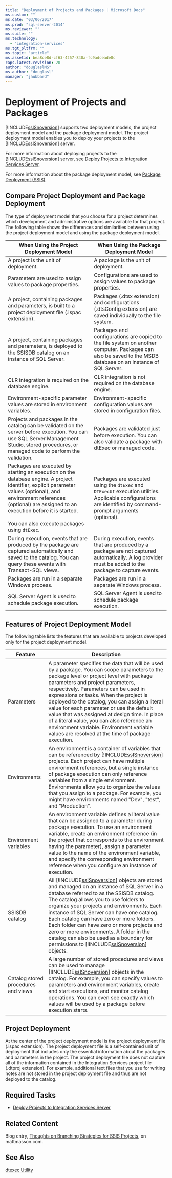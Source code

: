 ```yaml
---
title: "Deployment of Projects and Packages | Microsoft Docs"
ms.custom: ""
ms.date: "03/06/2017"
ms.prod: "sql-server-2014"
ms.reviewer: ""
ms.suite: ""
ms.technology: 
  - "integration-services"
ms.tgt_pltfrm: ""
ms.topic: "article"
ms.assetid: bea8ce8d-cf63-4257-840a-fc9adceade8c
caps.latest.revision: 20
author: "douglaslMS"
ms.author: "douglasl"
manager: "jhubbard"
---
```

# Deployment of Projects and Packages
  [!INCLUDE[ssISnoversion](../../includes/ssisnoversion-md.md)] supports two deployment models, the project deployment model and the package deployment model. The project deployment model enables you to deploy your projects to the [!INCLUDE[ssISnoversion](../../includes/ssisnoversion-md.md)] server.  
  
 For more information about deploying projects to the [!INCLUDE[ssISnoversion](../../includes/ssisnoversion-md.md)] server, see [Deploy Projects to Integration Services Server](../../2014/integration-services/deploy-projects-to-integration-services-server.md).  
  
 For more information about the package deployment model, see [Package Deployment &#40;SSIS&#41;](../../2014/integration-services/package-deployment-ssis.md).  
  
## Compare Project Deployment and Package Deployment  
 The type of deployment model that you choose for a project determines which development and administrative options are available for that project. The following table shows the differences and similarities between using the project deployment model and using the package deployment model.  
  
|When Using the Project Deployment Model|When Using the Package Deployment Model|  
|---------------------------------------------|---------------------------------------------|  
|A project is the unit of deployment.|A package is the unit of deployment.|  
|Parameters are used to assign values to package properties.|Configurations are used to assign values to package properties.|  
|A project, containing packages and parameters, is built to a project deployment file (.ispac extension).|Packages (.dtsx extension) and configurations (.dtsConfig extension) are saved individually to the file system.|  
|A project, containing packages and parameters, is deployed to the SSISDB catalog on an instance of SQL Server.|Packages and configurations are copied to the file system on another computer. Packages can also be saved to the MSDB database on an instance of SQL Server.|  
|CLR integration is required on the database engine.|CLR integration is not required on the database engine.|  
|Environment-specific parameter values are stored in environment variables.|Environment-specific configuration values are stored in configuration files.|  
|Projects and packages in the catalog can be validated on the server before execution. You can use SQL Server Management Studio, stored procedures, or managed code to perform the validation.|Packages are validated just before execution. You can also validate a package with dtExec or managed code.|  
|Packages are executed by starting an execution on the database engine. A project identifier, explicit parameter values (optional), and environment references (optional) are assigned to an execution before it is started.<br /><br /> You can also execute packages using `dtExec`.|Packages are executed using the `dtExec` and `DTExecUI` execution utilities. Applicable configurations are identified by command-prompt arguments (optional).|  
|During execution, events that are produced by the package are captured automatically and saved to the catalog. You can query these events with Transact-SQL views.|During execution, events that are produced by a package are not captured automatically. A log provider must be added to the package to capture events.|  
|Packages are run in a separate Windows process.|Packages are run in a separate Windows process.|  
|SQL Server Agent is used to schedule package execution.|SQL Server Agent is used to schedule package execution.|  
  
## Features of Project Deployment Model  
 The following table lists the features that are available to projects developed only for the project deployment model.  
  
|Feature|Description|  
|-------------|-----------------|  
|Parameters|A parameter specifies the data that will be used by a package. You can scope parameters to the package level or project level with package parameters and project parameters, respectively. Parameters can be used in expressions or tasks. When the project is deployed to the catalog, you can assign a literal value for each parameter or use the default value that was assigned at design time. In place of a literal value, you can also reference an environment variable. Environment variable values are resolved at the time of package execution.|  
|Environments|An environment is a container of variables that can be referenced by [!INCLUDE[ssISnoversion](../../includes/ssisnoversion-md.md)] projects. Each project can have multiple environment references, but a single instance of package execution can only reference variables from a single environment. Environments allow you to organize the values that you assign to a package. For example, you might have environments named "Dev", "test", and "Production".|  
|Environment variables|An environment variable defines a literal value that can be assigned to a parameter during package execution. To use an environment variable, create an environment reference (in the project that corresponds to the environment having the parameter), assign a parameter value to the name of the environment variable, and specify the corresponding environment reference when you configure an instance of execution.|  
|SSISDB catalog|All [!INCLUDE[ssISnoversion](../../includes/ssisnoversion-md.md)] objects are stored and managed on an instance of SQL Server in a database referred to as the SSISDB catalog. The catalog allows you to use folders to organize your projects and environments. Each instance of SQL Server can have one catalog. Each catalog can have zero or more folders. Each folder can have zero or more projects and zero or more environments. A folder in the catalog can also be used as a boundary for permissions to [!INCLUDE[ssISnoversion](../../includes/ssisnoversion-md.md)] objects.|  
|Catalog stored procedures and views|A large number of stored procedures and views can be used to manage [!INCLUDE[ssISnoversion](../../includes/ssisnoversion-md.md)] objects in the catalog. For example, you can specify values to parameters and environment variables, create and start executions, and monitor catalog operations. You can even see exactly which values will be used by a package before execution starts.|  
  
## Project Deployment  
 At the center of the project deployment model is the project deployment file (.ispac extension). The project deployment file is a self-contained unit of deployment that includes only the essential information about the packages and parameters in the project. The project deployment file does not capture all of the information contained in the Integration Services project file (.dtproj extension). For example, additional text files that you use for writing notes are not stored in the project deployment file and thus are not deployed to the catalog.  
  
## Required Tasks  
  
-   [Deploy Projects to Integration Services Server](../../2014/integration-services/deploy-projects-to-integration-services-server.md)  
  
## Related Content  
 Blog entry, [Thoughts on Branching Strategies for SSIS Projects](http://go.microsoft.com/fwlink/?LinkId=245739), on mattmasson.com.  
  
## See Also  
 [dtexec Utility](../../2014/integration-services/dtexec-utility.md)  
  
  